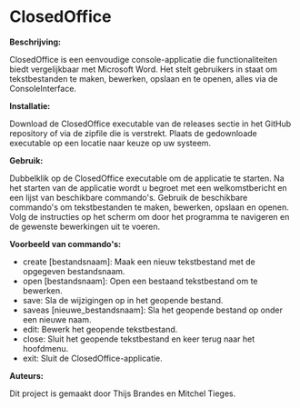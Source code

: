 # ClosedOffice

**Beschrijving:**

ClosedOffice is een eenvoudige console-applicatie die functionaliteiten biedt vergelijkbaar met Microsoft Word. Het stelt gebruikers in staat om tekstbestanden te maken, bewerken, opslaan en te openen, alles via de ConsoleInterface.

**Installatie:**

Download de ClosedOffice executable van de releases sectie in het GitHub repository of via de zipfile die is verstrekt.
Plaats de gedownloade executable op een locatie naar keuze op uw systeem.

**Gebruik:**

Dubbelklik op de ClosedOffice executable om de applicatie te starten.
Na het starten van de applicatie wordt u begroet met een welkomstbericht en een lijst van beschikbare commando's.
Gebruik de beschikbare commando's om tekstbestanden te maken, bewerken, opslaan en openen.
Volg de instructies op het scherm om door het programma te navigeren en de gewenste bewerkingen uit te voeren.

**Voorbeeld van commando's:**
- create [bestandsnaam]: Maak een nieuw tekstbestand met de opgegeven bestandsnaam.
- open [bestandsnaam]: Open een bestaand tekstbestand om te bewerken.
- save: Sla de wijzigingen op in het geopende bestand.
- saveas [nieuwe_bestandsnaam]: Sla het geopende bestand op onder een nieuwe naam.
- edit: Bewerk het geopende tekstbestand.
- close: Sluit het geopende tekstbestand en keer terug naar het hoofdmenu.
- exit: Sluit de ClosedOffice-applicatie.

**Auteurs:**

Dit project is gemaakt door Thijs Brandes en Mitchel Tieges.
